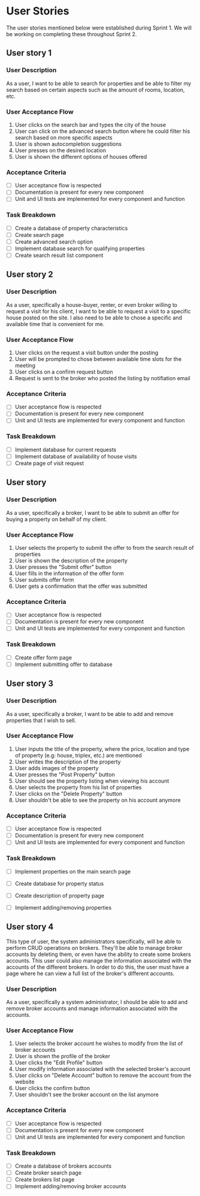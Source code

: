 # User Stories

The user stories mentioned below were established during Sprint 1. We will be working on completing these throughout Sprint 2.

<!-- Search for properties: -->
## User story 1
### User Description
As a user, I want to be able to search for properties and be able to filter my search based on certain aspects such as the amount of rooms, location, etc.

### User Acceptance Flow
1. User clicks on the search bar and types the city of the house
2. User can click on the advanced search button where he could filter his search based on more specific aspects
3. User is shown autocompletion suggestions
4. User presses on the desired location
5. User is shown the different options of houses offered

### Acceptance Criteria
- [ ] User acceptance flow is respected
- [ ] Documentation is present for every new component
- [ ] Unit and UI tests are implemented for every component and function

### Task Breakdown
- [ ] Create a database of property characteristics
- [ ] Create search page
- [ ] Create advanced search option
- [ ] Implement database search for qualifying properties
- [ ] Create search result list component

<!-- Requests visits for properties: -->
## User story 2
### User Description
As a user, specifically a house-buyer, renter, or even broker willing to request a visit for his client, I want to be able to request a visit to a specific house posted on the site. I also need to be able to chose a specific and available time that is convenient for me.

### User Acceptance Flow
1. User clicks on the request a visit button under the posting
2. User will be prompted to chose between available time slots for the meeting
3. User clicks on a confirm request button
4. Request is sent to the broker who posted the listing by notifiation email

### Acceptance Criteria
- [ ] User acceptance flow is respected
- [ ] Documentation is present for every new component
- [ ] Unit and UI tests are implemented for every component and function

### Task Breakdown
- [ ] Implement database for current requests
- [ ] Implement database of availability of house visits
- [ ] Create page of visit request

<!-- Brokers submitting offers to properties: -->
## User story
### User Description
As a user, specifically a broker, I want to be able to submit an offer for buying a property on behalf of my client.

### User Acceptance Flow
1. User selects the property to submit the offer to from the search result of properties 
2. User is shown the description of the property
3. User presses the "Submit offer" button
4. User fills in the information of the offer form
5. User submits offer form
6. User gets a confirmation that the offer was submitted

### Acceptance Criteria
- [ ] User acceptance flow is respected
- [ ] Documentation is present for every new component
- [ ] Unit and UI tests are implemented for every component and function

### Task Breakdown
- [ ] Create offer form page
- [ ] Implement submitting offer to database

<!-- CRUD operations on properties: -->
## User story 3
### User Description
As a user, specifically a broker, I want to be able to add and remove properties that I wish to sell.

### User Acceptance Flow
1. User inputs the title of the property, where the price, location and type of property (e.g: house, triplex, etc.) are mentioned
2. User writes the description of the property
3. User adds images of the property
4. User presses the "Post Property" button
5. User should see the property listing when viewing his account
6. User selects the property from his list of properties
7. User clicks on the "Delete Property" button
8. User shouldn't be able to see the property on his account anymore

### Acceptance Criteria
- [ ] User acceptance flow is respected
- [ ] Documentation is present for every new component
- [ ] Unit and UI tests are implemented for every component and function

### Task Breakdown
- [ ] Implement properties on the main search page
- [ ] Create database for property status
- [ ] Create description of property page
- [ ] Implement adding/removing properties


<!-- CRUD operations on brokers -->
## User story 4
This type of user, the system administrators specifically, will be able to perform CRUD operations on brokers. They'll be able to manage broker accounts by deleting them, or 
even have the ability to create some brokers accounts. This user could also manage the information associated with the accounts of the different brokers. In order to do this, 
the user must have a page where he can view a full list of the broker's different accounts.

### User Description
As a user, specifically a system administrator, I should be able to add and remove broker accounts and manage information associated with the accounts.

### User Acceptance Flow
1. User selects the broker account he wishes to modify from the list of broker accounts
2. User is shown the profile of the broker
3. User clicks the "Edit Profile" button
4. User modify information associated with the selected broker's account
5. User clicks on "Delete Account" button to remove the account from the website
6. User clicks the confirm button
7. User shouldn't see the broker account on the list anymore

### Acceptance Criteria
- [ ] User acceptance flow is respected
- [ ] Documentation is present for every new component
- [ ] Unit and UI tests are implemented for every component and function

### Task Breakdown
- [ ] Create a database of brokers accounts
- [ ] Create broker search page
- [ ] Create brokers list page
- [ ] Implement adding/removing broker accounts
